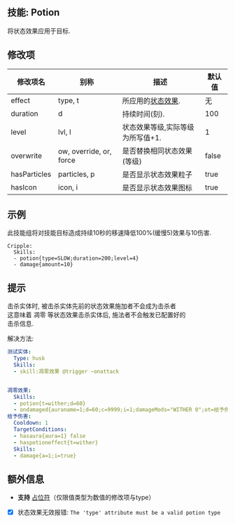 技能: Potion
--------------------------

将状态效果应用于目标.

修改项
----------

| 修改项名 | 别称    | 描述                                                                                                    | 默认值 |
|-----------|------------|----------------------------------------------------------------------------------------------------------------|---------------|
| effect         | type, t              | 所应用的[状态效果](/物品/状态效果).                           | 无      |
| duration     | d              | 持续时间(刻).                                                  | 100     |
| level        | lvl, l              | 状态效果等级,实际等级为所写值+1. | 1       |
| overwrite        | ow, override, or, force  | 是否替换相同状态效果(等级)                          | false   |
| hasParticles | particles, p | 是否显示状态效果粒子                                   | true    |
| hasIcon      | icon, i      | 是否显示状态效果图标                                        | true    |

示例
--------

此技能组将对技能目标造成持续10秒的移速降低100%(缓慢5)效果与10伤害.

    Cripple:
      Skills:
      - potion{type=SLOW;duration=200;level=4}
      - damage{amount=10}

提示
----

击杀实体时, 被击杀实体先前的状态效果施加者不会成为击杀者  
这意味着 凋零 等状态效果击杀实体后, 施法者不会触发已配置好的  
击杀信息.

解决方法:  

```yaml
测试实体:
  Type: husk
  Skills:
  - skill:凋零效果 @trigger ~onattack
```

```yaml

凋零效果:
  Skills:
  - potion{t=wither;d=60}
  - ondamaged{auraname=1;d=60;c=9999;i=1;damageMods="WITHER 0";ot=给予伤害}
给予伤害:
  Cooldown: 1
  TargetConditions:
  - hasaura{aura=1} false
  - haspotioneffect{t=wither}
  Skills:
  - damage{a=1;i=true}
```

额外信息
--------

- **支持** [占位符](/技能/占位符)（仅限值类型为数值的修改项与type）
- [x] 状态效果无效报错: `The 'type' attribute must be a valid potion type`